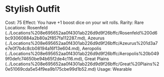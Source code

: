 # Stylish Outfit

Cost: 75
Effect: You have +1 boost dice on your wit rolls.
Rarity: Rare
Locations: Rosenfeld (../Locations%208e695652aa0f4301ab226d9d9f26bffc/Rosenfeld%200d6bc93060884a2b80a2f857fa112287.md), Azeurus (../Locations%208e695652aa0f4301ab226d9d9f26bffc/Azeurus%201d3a7e7e0f7b4c8cb08194a16f13e604.md), Aeropolis (../Locations%208e695652aa0f4301ab226d9d9f26bffc/Aeropolis%20b0499f0defc74650be94b65f2de4c116.md), Great Plains (../Locations%208e695652aa0f4301ab226d9d9f26bffc/Great%20Plains%20e51069cda5e54f9ea9b175cbe99d1b52.md)
Usage: Wearable

